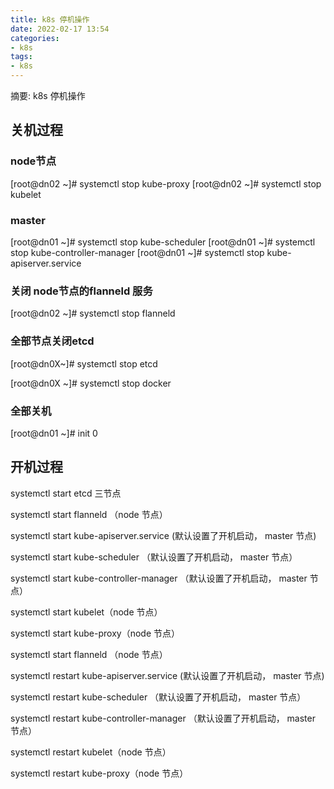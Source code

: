 ```yaml
---
title: k8s 停机操作
date: 2022-02-17 13:54
categories:
- k8s
tags:
- k8s
---
```

  
  
摘要: k8s 停机操作
<!-- more -->

## 关机过程

### node节点

[root@dn02 ~]# systemctl stop kube-proxy
[root@dn02 ~]# systemctl stop kubelet

### master

[root@dn01 ~]# systemctl stop kube-scheduler
[root@dn01 ~]# systemctl stop kube-controller-manager
[root@dn01 ~]# systemctl stop kube-apiserver.service

### 关闭 node节点的flanneld 服务

[root@dn02 ~]# systemctl stop flanneld

### 全部节点关闭etcd

[root@dn0X~]# systemctl stop etcd

[root@dn0X ~]# systemctl stop docker

### 全部关机

[root@dn01 ~]# init 0


## 开机过程

systemctl start etcd  三节点

systemctl start flanneld （node 节点）

systemctl start kube-apiserver.service  (默认设置了开机启动， master 节点)

systemctl start kube-scheduler （默认设置了开机启动， master 节点）

systemctl start kube-controller-manager （默认设置了开机启动， master 节点）

systemctl start kubelet（node 节点）

systemctl start kube-proxy（node 节点）


systemctl start flanneld （node 节点）

systemctl restart kube-apiserver.service  (默认设置了开机启动， master 节点)

systemctl restart kube-scheduler （默认设置了开机启动， master 节点）

systemctl restart kube-controller-manager （默认设置了开机启动， master 节点）

systemctl restart kubelet（node 节点）

systemctl restart kube-proxy（node 节点）
